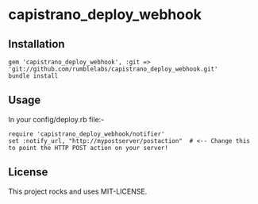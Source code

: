 capistrano_deploy_webhook
=========================

Installation
------------

    gem 'capistrano_deploy_webhook', :git => 'git://github.com/rumblelabs/capistrano_deploy_webhook.git'
    bundle install

Usage
-----

In your config/deploy.rb file:-

    require 'capistrano_deploy_webhook/notifier'
    set :notify_url, "http://mypostserver/postaction"  # <-- Change this to point the HTTP POST action on your server!

License
-------

This project rocks and uses MIT-LICENSE.
